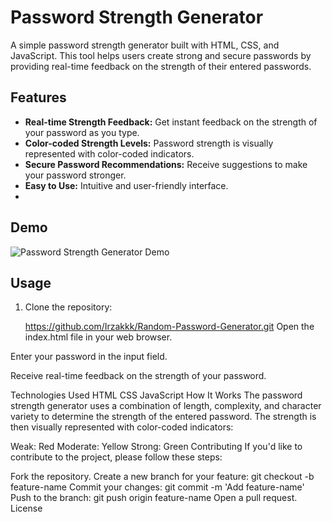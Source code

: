 # Password Strength Generator

A simple password strength generator built with HTML, CSS, and JavaScript. This tool helps users create strong and secure passwords by providing real-time feedback on the strength of their entered passwords.

## Features

- **Real-time Strength Feedback:** Get instant feedback on the strength of your password as you type.
- **Color-coded Strength Levels:** Password strength is visually represented with color-coded indicators.
- **Secure Password Recommendations:** Receive suggestions to make your password stronger.
- **Easy to Use:** Intuitive and user-friendly interface.
- 
## Demo

![Password Strength Generator Demo](demo.gif)

## Usage

1. Clone the repository:

   https://github.com/Irzakkk/Random-Password-Generator.git
Open the index.html file in your web browser.

Enter your password in the input field.

Receive real-time feedback on the strength of your password.

Technologies Used
HTML
CSS
JavaScript
How It Works
The password strength generator uses a combination of length, complexity, and character variety to determine the strength of the entered password. The strength is then visually represented with color-coded indicators:

Weak: Red
Moderate: Yellow
Strong: Green
Contributing
If you'd like to contribute to the project, please follow these steps:

Fork the repository.
Create a new branch for your feature: git checkout -b feature-name
Commit your changes: git commit -m 'Add feature-name'
Push to the branch: git push origin feature-name
Open a pull request.
License
